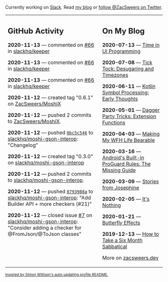 Currently working on [Slack](https://slack.com/). Read [my blog](https://zacsweers.dev/) or [follow @ZacSweers on Twitter](https://twitter.com/ZacSweers).

<table><tr><td valign="top" width="60%">

## GitHub Activity
<!-- githubActivity starts -->
**2020-11-13** — commented on [#66](https://github.com/slackhq/keeper/issues/66#issuecomment-726655598) in [slackhq/keeper](https://api.github.com/repos/slackhq/keeper)

**2020-11-13** — commented on [#66](https://github.com/slackhq/keeper/issues/66#issuecomment-726630846) in [slackhq/keeper](https://api.github.com/repos/slackhq/keeper)

**2020-11-13** — commented on [#66](https://github.com/slackhq/keeper/issues/66#issuecomment-726627430) in [slackhq/keeper](https://api.github.com/repos/slackhq/keeper)

**2020-11-12** — created tag "0.6.1" on [ZacSweers/MoshiX](https://api.github.com/repos/ZacSweers/MoshiX)

**2020-11-12** — pushed 2 commits to [ZacSweers/MoshiX](https://api.github.com/repos/ZacSweers/MoshiX).

**2020-11-12** — pushed [`0bc5c546`](https://github.com/slackhq/moshi-gson-interop/commit/0bc5c546d46c7429fefb5a27f165e3c6a7a9db4d) to [slackhq/moshi-gson-interop](https://api.github.com/repos/slackhq/moshi-gson-interop): "Changelog"

**2020-11-12** — created tag "0.3.0" on [slackhq/moshi-gson-interop](https://api.github.com/repos/slackhq/moshi-gson-interop)

**2020-11-12** — pushed 2 commits to [slackhq/moshi-gson-interop](https://api.github.com/repos/slackhq/moshi-gson-interop).

**2020-11-12** — pushed [`8793988a`](https://github.com/slackhq/moshi-gson-interop/commit/8793988a245477f03c078b63a1c79480a50912cc) to [slackhq/moshi-gson-interop](https://api.github.com/repos/slackhq/moshi-gson-interop): "Add Builder API + more checkers (#21)"

**2020-11-12** — closed issue [#7](https://api.github.com/repos/slackhq/moshi-gson-interop/issues/7) on [slackhq/moshi-gson-interop](https://api.github.com/repos/slackhq/moshi-gson-interop): "Consider adding a checker for @FromJson/@ToJson classes"
<!-- githubActivity ends -->
</td><td valign="top" width="40%">

## On My Blog
<!-- blog starts -->
**2020-07-13** — [Time in UI Programming](https://www.zacsweers.dev/time-in-ui/)

**2020-07-08** — [Tick Tock: Desugaring and Timezones](https://www.zacsweers.dev/ticktock-desugaring-timezones/)

**2020-06-11** — [Kotlin Symbol Processing: Early Thoughts](https://www.zacsweers.dev/kotlin-symbol-processor-early-thoughts/)

**2020-05-01** — [Dagger Party Tricks: Extension Functions](https://www.zacsweers.dev/dagger-party-tricks-extension-functions/)

**2020-04-03** — [Making My WFH Life Bearable](https://www.zacsweers.dev/making-wfh-life-bearable/)

**2020-03-16** — [Android's Built-in ProGuard Rules: The Missing Guide](https://www.zacsweers.dev/android-proguard-rules/)

**2020-03-09** — [Stories from Josephine](https://www.zacsweers.dev/stories-from-josephine/)

**2020-02-05** — [It's Nothing](https://www.zacsweers.dev/its-nothing/)

**2020-01-21** — [Butterfly Effects](https://www.zacsweers.dev/butterfly-effects/)

**2019-12-13** — [How to Take a Six Month Sabbatical](https://www.zacsweers.dev/how-to-take-a-six-month-sabbatical/)
<!-- blog ends -->
More on [zacsweers.dev](https://zacsweers.dev/)
</td></tr></table>

<sub><a href="https://simonwillison.net/2020/Jul/10/self-updating-profile-readme/">Inspired by Simon Willison's auto-updating profile README.</a></sub>